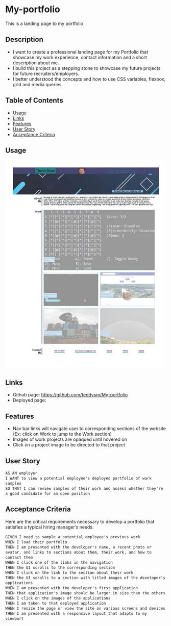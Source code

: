 # My-portfolio
This is a landing page to my portfolio


## Description

- I want to create a professional landing page for my Portfolio that showcase my work experience, contact information and a short description about me.
- I build this project as a stepping stone to showcase my future projects for future recruiters/employers.
- I better understood the concepts and how to use CSS variables, flexbox, grid and media queries.


## Table of Contents 

- [Usage](#usage)
- [Links](#links)
- [Features](#features)
- [User Story](#user-story)
- [Acceptance Criteria](#acceptance-criteria)


## Usage

![Screenshot](./assets/images/MyPortfolio.jpg)
 

## Links

- Github page: https://github.com/teddysm/My-portfolio
- Deployed page:


## Features

- Nav bar links will navigate user to corresponding sections of the website (Ex: click on Work to jump to the Work section)
- Images of work projects are opaqued until hovered on
- Click on a project image to be directed to that project


## User Story

```
AS AN employer
I WANT to view a potential employee's deployed portfolio of work samples
SO THAT I can review samples of their work and assess whether they're a good candidate for an open position
```


## Acceptance Criteria

Here are the critical requirements necessary to develop a portfolio that satisfies a typical hiring manager’s needs:

```
GIVEN I need to sample a potential employee's previous work
WHEN I load their portfolio
THEN I am presented with the developer's name, a recent photo or avatar, and links to sections about them, their work, and how to contact them
WHEN I click one of the links in the navigation
THEN the UI scrolls to the corresponding section
WHEN I click on the link to the section about their work
THEN the UI scrolls to a section with titled images of the developer's applications
WHEN I am presented with the developer's first application
THEN that application's image should be larger in size than the others
WHEN I click on the images of the applications
THEN I am taken to that deployed application
WHEN I resize the page or view the site on various screens and devices
THEN I am presented with a responsive layout that adapts to my viewport
```